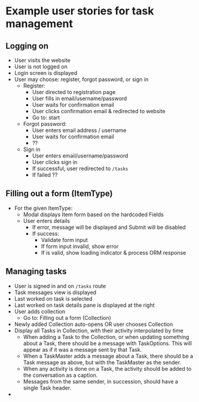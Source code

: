 # Example user stories for task management

## Logging on
- User visits the website
- User is not logged on
- Login screen is displayed
- User may choose: register, forgot password, or sign in
	- Register:
		- User directed to registration page
		- User fills in email/username/password
		- User waits for confirmation email
		- User clicks confirmation email & redirected to website
		- Go to: start
	- Forgot password:
		- User enters email address / username
		- User waits for confirmation email
		- ??
	- Sign in
		- User enters email/username/password
		- User clicks sign in
		- If successful, user redirected to `/tasks`
		- If failed ??

## Filling out a form (ItemType)
- For the given ItemType:
	- Modal displays Item form based on the hardcoded Fields
	- User enters details
		- If error, message will be displayed and Submit will be disabled
		- If success:
			- Validate form input
			- If form input invalid, show error
			- If is valid, show loading indicator & process ORM response

## Managing tasks
- User is signed in and on `/tasks` route
- Task messages view is displayed
- Last worked on task is selected
- Last worked on task details pane is displayed at the right
- User adds collection
	- Go to: Filling out a form (Collection)
- Newly added Collection auto-opens OR user chooses Collection
- Display all Tasks in Collection, with their activity interpolated by time
	- When adding a Task to the Collection, or when updating something about a Task, there should be a message with TaskOptions. This will appear as if it was a message sent by that Task.
	- When a TaskMaster adds a message about a Task, there should be a Task message as above, but with the TaskMaster as the sender.
	- When any activity is done on a Task, the activity should be added to the conversation as a caption.
	- Messages from the same sender, in succession, should have a single Task header.
- 